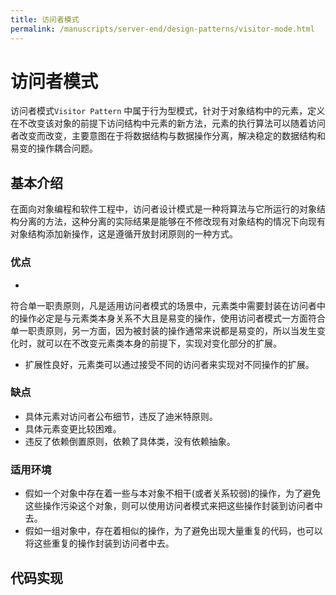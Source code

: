 ```yaml
---
title: 访问者模式
permalink: /manuscripts/server-end/design-patterns/visitor-mode.html
---
```


# 访问者模式

访问者模式`Visitor Pattern`
中属于行为型模式，针对于对象结构中的元素，定义在不改变该对象的前提下访问结构中元素的新方法，元素的执行算法可以随着访问者改变而改变，主要意图在于将数据结构与数据操作分离，解决稳定的数据结构和易变的操作耦合问题。

## 基本介绍

在面向对象编程和软件工程中，访问者设计模式是一种将算法与它所运行的对象结构分离的方法，这种分离的实际结果是能够在不修改现有对象结构的情况下向现有对象结构添加新操作，这是遵循开放封闭原则的一种方式。

### 优点

-

符合单一职责原则，凡是适用访问者模式的场景中，元素类中需要封装在访问者中的操作必定是与元素类本身关系不大且是易变的操作，使用访问者模式一方面符合单一职责原则，另一方面，因为被封装的操作通常来说都是易变的，所以当发生变化时，就可以在不改变元素类本身的前提下，实现对变化部分的扩展。

- 扩展性良好，元素类可以通过接受不同的访问者来实现对不同操作的扩展。

### 缺点

- 具体元素对访问者公布细节，违反了迪米特原则。
- 具体元素变更比较困难。
- 违反了依赖倒置原则，依赖了具体类，没有依赖抽象。

### 适用环境

- 假如一个对象中存在着一些与本对象不相干(或者关系较弱)的操作，为了避免这些操作污染这个对象，则可以使用访问者模式来把这些操作封装到访问者中去。
- 假如一组对象中，存在着相似的操作，为了避免出现大量重复的代码，也可以将这些重复的操作封装到访问者中去。

## 代码实现
